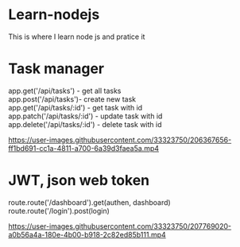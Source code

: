 # Learn-nodejs
This is where I learn node js and pratice it

# Task manager
 app.get('/api/tasks') - get all tasks </br>
 app.post('/api/tasks')- create new task </br>
 app.get('/api/tasks/:id') - get task with id </br>
 app.patch('/api/tasks/:id') - update task with id</br> 
 app.delete('/api/tasks/:id') - delete task with id</br>
 

https://user-images.githubusercontent.com/33323750/206367656-ff1bd691-cc1a-4811-a700-6a39d3faea5a.mp4

# JWT, json web token

route.route('/dashboard').get(authen, dashboard)
</br>
route.route('/login').post(login)

https://user-images.githubusercontent.com/33323750/207769020-a0b56a4a-180e-4b00-b918-2c82ed85b111.mp4

